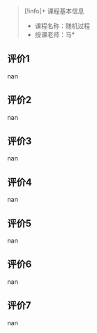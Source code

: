 >[!info]+ 课程基本信息
>
> - 课程名称：随机过程
> - 授课老师：马*

## 评价1

nan
## 评价2

nan
## 评价3

nan
## 评价4

nan
## 评价5

nan
## 评价6

nan
## 评价7

nan
